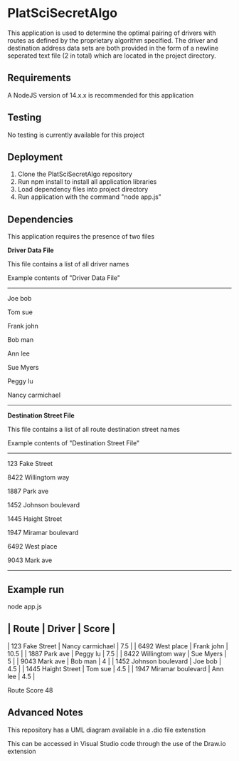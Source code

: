 # PlatSciSecretAlgo

This application is used to determine the optimal pairing of drivers with routes as defined by the proprietary algorithm specified. The driver and destination address data sets are both provided in the form of a newline seperated text file (2 in total) which are located in the project directory.

## Requirements

A NodeJS version of 14.x.x is recommended for this application

## Testing

No testing is currently available for this project

## Deployment
1) Clone the PlatSciSecretAlgo repository
2) Run npm install to install all application libraries
3) Load dependency files into project directory
4) Run application with the command "node app.js"

## Dependencies
This application requires the presence of two files


**Driver Data File**

This file contains a list of all driver names

Example contents of "Driver Data File"

-----------------------------------------

Joe bob

Tom sue

Frank john

Bob man

Ann lee

Sue Myers

Peggy lu

Nancy carmichael

-----------------------------------------

**Destination Street File**

This file contains a list of all route destination street names

Example contents of "Destination Street File"

-----------------------------------------

123 Fake Street

8422 Willingtom way

1887 Park ave

1452 Johnson boulevard

1445 Haight Street

1947 Miramar boulevard

6492 West place

9043 Mark ave

-----------------------------------------

## Example run

node app.js

| Route                  | Driver           | Score |
-----------------------------------------------------
| 123 Fake Street        | Nancy carmichael |   7.5 |
| 6492 West place        | Frank john       |  10.5 |
| 1887 Park ave          | Peggy lu         |   7.5 |
| 8422 Willingtom way    | Sue Myers        |     5 |
| 9043 Mark ave          | Bob man          |     4 |
| 1452 Johnson boulevard | Joe bob          |   4.5 |
| 1445 Haight Street     | Tom sue          |   4.5 |
| 1947 Miramar boulevard | Ann lee          |   4.5 |

Route Score 48

## Advanced Notes

This repository has a UML diagram available in a .dio file extenstion

This can be accessed in Visual Studio code through the use of the Draw.io extension
